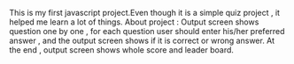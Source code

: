 This is my first javascript project.Even though it is a simple quiz project , it helped me learn a lot of things.
About project : Output screen shows question one by one , for each question user should enter his/her preferred answer , and the output screen shows if it is correct or wrong answer.
At the end , output screen shows whole score and leader board.
